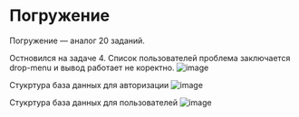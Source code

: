 # Погружение


Погружение —  аналог 20 заданий.

Остновился на задаче 4. Список пользователей проблема заключается drop-menu и вывод работает не коректно.
![image](https://github.com/Mahmadullo/testingcode/assets/60382076/7d69fa7c-2eea-45f0-81e5-f2554406dc02)



Стукртура база данных для авторизации
![image](https://github.com/Mahmadullo/testingcode/assets/60382076/93b4ea68-1648-4fbf-989b-be3ae0e9a9af)


Стукртура база данных для пользователей
![image](https://github.com/Mahmadullo/testingcode/assets/60382076/ce7588cb-105a-4ff4-803b-b50a87336b3a)
